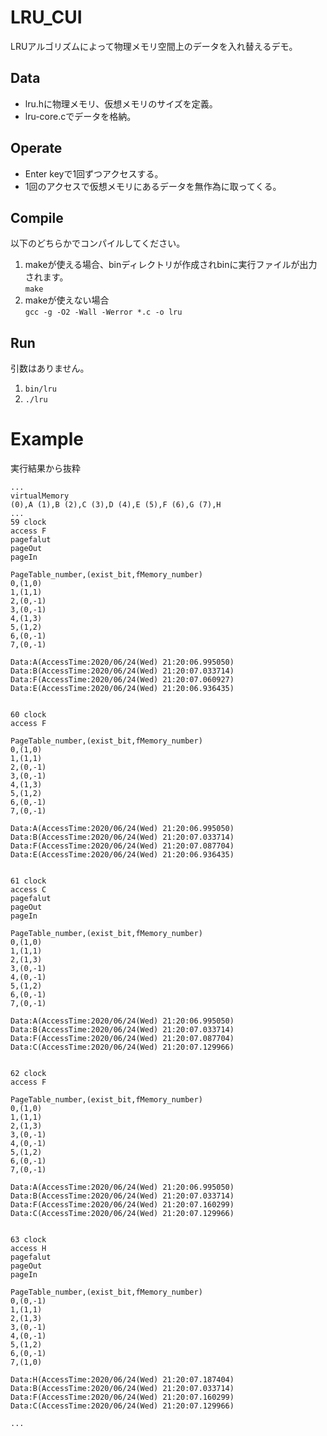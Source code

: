 # LRU_CUI
LRUアルゴリズムによって物理メモリ空間上のデータを入れ替えるデモ。 

## Data
- lru.hに物理メモリ、仮想メモリのサイズを定義。  
- lru-core.cでデータを格納。  

## Operate
- Enter keyで1回ずつアクセスする。
- 1回のアクセスで仮想メモリにあるデータを無作為に取ってくる。

## Compile
以下のどちらかでコンパイルしてください。
1. makeが使える場合、binディレクトリが作成されbinに実行ファイルが出力されます。  
```make```
2. makeが使えない場合  
```gcc -g -O2 -Wall -Werror *.c -o lru```  

## Run
引数はありません。
1. ```bin/lru```
2. ```./lru```

# Example
実行結果から抜粋
```
...  
virtualMemory  
(0),A (1),B (2),C (3),D (4),E (5),F (6),G (7),H   
...  
59 clock
access F
pagefalut
pageOut
pageIn

PageTable_number,(exist_bit,fMemory_number)
0,(1,0)
1,(1,1)
2,(0,-1)
3,(0,-1)
4,(1,3)
5,(1,2)
6,(0,-1)
7,(0,-1)

Data:A(AccessTime:2020/06/24(Wed) 21:20:06.995050)
Data:B(AccessTime:2020/06/24(Wed) 21:20:07.033714)
Data:F(AccessTime:2020/06/24(Wed) 21:20:07.060927)
Data:E(AccessTime:2020/06/24(Wed) 21:20:06.936435)


60 clock
access F

PageTable_number,(exist_bit,fMemory_number)
0,(1,0)
1,(1,1)
2,(0,-1)
3,(0,-1)
4,(1,3)
5,(1,2)
6,(0,-1)
7,(0,-1)

Data:A(AccessTime:2020/06/24(Wed) 21:20:06.995050)
Data:B(AccessTime:2020/06/24(Wed) 21:20:07.033714)
Data:F(AccessTime:2020/06/24(Wed) 21:20:07.087704)
Data:E(AccessTime:2020/06/24(Wed) 21:20:06.936435)


61 clock
access C
pagefalut
pageOut
pageIn

PageTable_number,(exist_bit,fMemory_number)
0,(1,0)
1,(1,1)
2,(1,3)
3,(0,-1)
4,(0,-1)
5,(1,2)
6,(0,-1)
7,(0,-1)

Data:A(AccessTime:2020/06/24(Wed) 21:20:06.995050)
Data:B(AccessTime:2020/06/24(Wed) 21:20:07.033714)
Data:F(AccessTime:2020/06/24(Wed) 21:20:07.087704)
Data:C(AccessTime:2020/06/24(Wed) 21:20:07.129966)


62 clock
access F

PageTable_number,(exist_bit,fMemory_number)
0,(1,0)
1,(1,1)
2,(1,3)
3,(0,-1)
4,(0,-1)
5,(1,2)
6,(0,-1)
7,(0,-1)

Data:A(AccessTime:2020/06/24(Wed) 21:20:06.995050)
Data:B(AccessTime:2020/06/24(Wed) 21:20:07.033714)
Data:F(AccessTime:2020/06/24(Wed) 21:20:07.160299)
Data:C(AccessTime:2020/06/24(Wed) 21:20:07.129966)


63 clock
access H
pagefalut
pageOut
pageIn

PageTable_number,(exist_bit,fMemory_number)
0,(0,-1)
1,(1,1)
2,(1,3)
3,(0,-1)
4,(0,-1)
5,(1,2)
6,(0,-1)
7,(1,0)

Data:H(AccessTime:2020/06/24(Wed) 21:20:07.187404)
Data:B(AccessTime:2020/06/24(Wed) 21:20:07.033714)
Data:F(AccessTime:2020/06/24(Wed) 21:20:07.160299)
Data:C(AccessTime:2020/06/24(Wed) 21:20:07.129966)
  
...  
```